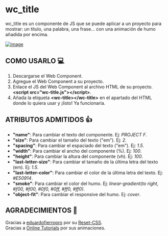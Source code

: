 # wc_title

wc_title es un componente de JS que se puede aplicar a un proyecto para mostrar: un título, una palabra, una frase... con una animación de humo añadida por encima.

[![image](https://user-images.githubusercontent.com/78848226/180846711-ac5f0303-60f9-4788-8b10-abdf70289243.png)](https://newprojectf.github.io/)

## COMO USARLO 💻

1. Descargarse el Web Component.
2. Agregue el Web Component a su proyecto.
3. Enlace el JS del Web Component al archivo HTML de su proyecto. **\<script src="wc-title.js"\>\</script\>**.
4. Añada la etiqueta **\<wc-title\>\</wc-title\>** en el apartado del HTML donde lo quiera usar y ¡listo! Ya funcionaría.

## ATRIBUTOS ADMITIDOS 👍

* **"name"**: Para cambiar el texto del componente. Ej: *PROJECT F*.  
* **"size"**: Para cambiar el tamaño del texto ("em"). Ej: *2*.  
* **"spacing"**: Para cambiar el espaciado del texto ("em"). Ej: *1.5*.  
* **"width"**: Para cambiar el ancho del componente (%). Ej: *100*.  
* **"height"**: Para cambiar la altura del componente (vh). Ej: *100*.  
* **"last-letter-size"**: Para cambiar el tamaño de la última letra del texto (em). Ej: *1.5*.  
* **"last-letter-color"**: Para cambiar el color de la última letra del texto. Ej: *#E50914*.  
* **"smoke"**: Para cambiar el color del humo. Ej: *linear-gradient(to right, #f00, #f00, #0f0, #0ff, #ff0, #ff0)*.  
* **"object-fit"**: Para cambiar el responsive del humo. Ej: *cover*.

## AGRADECIMIENTOS 🎁

Gracias a [eduardofierropro](https://github.com/eduardofierropro) por su [Reset-CSS](https://github.com/eduardofierropro/Reset-CSS/blob/main/css/app.css).   
Gracias a [Online Tutorials](https://www.youtube.com/c/OnlineTutorials4Designers) por sus animaciones.
